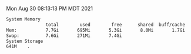 Mon Aug 30 08:13:13 PM MDT 2021
```bash
System Memory
               total        used        free      shared  buff/cache   available
Mem:           7.7Gi       695Mi       5.3Gi       8.0Mi       1.7Gi       6.7Gi
Swap:          7.6Gi       271Mi       7.4Gi
System Storage
641M	.
```
